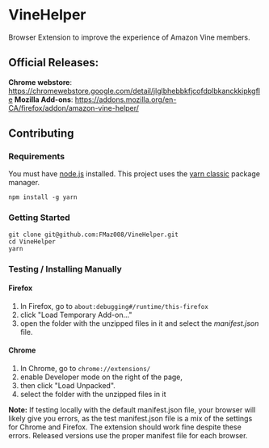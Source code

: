 # VineHelper

Browser Extension to improve the experience of Amazon Vine members.

## Official Releases:

**Chrome webstore**: https://chromewebstore.google.com/detail/jlglbhebbkfjcofdplbkanckkipkgfle
**Mozilla Add-ons**: https://addons.mozilla.org/en-CA/firefox/addon/amazon-vine-helper/

## Contributing

### Requirements

You must have [node.js](https://nodejs.org/en/download) installed. This project uses the [yarn classic](https://classic.yarnpkg.com/) package manager.

```
npm install -g yarn
```

### Getting Started

```
git clone git@github.com:FMaz008/VineHelper.git
cd VineHelper
yarn
```

### Testing / Installing Manually

#### Firefox

1. In Firefox, go to `about:debugging#/runtime/this-firefox`
2. click "Load Temporary Add-on..."
3. open the folder with the unzipped files in it and select the _manifest.json_ file.

#### Chrome

1. In Chrome, go to `chrome://extensions/`
2. enable Developer mode on the right of the page,
3. then click "Load Unpacked".
4. select the folder with the unzipped files in it

**Note:** If testing locally with the default manifest.json file, your browser will likely give you errors, as the test manifest.json file is a mix of the settings for Chrome and Firefox. The extension should work fine despite these errors. Released versions use the proper manifest file for each browser.

